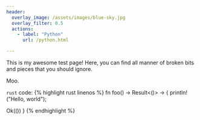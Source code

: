 ```yaml
---
header:
  overlay_image: /assets/images/blue-sky.jpg
  overlay_filter: 0.5
  actions:
    - label: "Python"
      url: /python.html

---
```


This is my awesome test page! Here, you can find all manner of broken bits and
pieces that you should ignore.

Moo.


`rust` code:
 {% highlight rust linenos %}
 fn foo() -> Result<()> -> {
   println!("Hello, world");

   Ok(())
 }
 {% endhighlight %}
